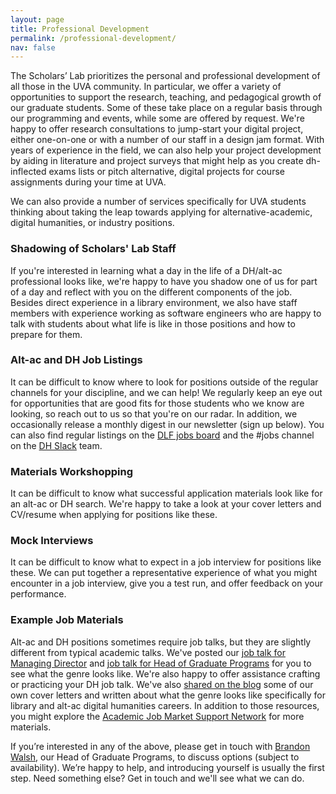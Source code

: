 ```yaml
---
layout: page
title: Professional Development
permalink: /professional-development/
nav: false
---
```


The Scholars’ Lab prioritizes the personal and professional development of all those in the UVA community. In particular, we offer a variety of opportunities to support the research, teaching, and pedagogical growth of our graduate students. Some of these take place on a regular basis through our programming and events, while some are offered by request. We're happy to offer research consultations to jump-start your digital project, either one-on-one or with a number of our staff in a design jam format. With years of experience in the field, we can also help your project development by aiding in literature and project surveys that might help as you create dh-inflected exams lists or pitch alternative, digital projects for course assignments during your time at UVA.

We can also provide a number of services specifically for UVA students thinking about taking the leap towards applying for alternative-academic, digital humanities, or industry positions.

### Shadowing of Scholars' Lab Staff

If you're interested in learning what a day in the life of a DH/alt-ac professional looks like, we're happy to have you shadow one of us for part of a day and reflect with you on the different components of the job. Besides direct experience in a library environment, we also have staff members with experience working as software engineers who are happy to talk with students about what life is like in those positions and how to prepare for them. 

### Alt-ac and DH Job Listings

It can be difficult to know where to look for positions outside of the regular channels for your discipline, and we can help! We regularly keep an eye out for opportunities that are good fits for those students who we know are looking, so reach out to us so that you're on our radar. In addition, we occasionally release a monthly digest in our newsletter (sign up below). You can also find regular listings on the [DLF jobs board](https://jobs.diglib.org/) and the #jobs channel on the [DH Slack](https://docs.google.com/forms/d/e/1FAIpQLSdixlWvNtl2zrrodX9YzP4OmQ0xk5AwPEGZ0qxvlg9nbRReMw/viewform) team.

### Materials Workshopping

It can be difficult to know what successful application materials look like for an alt-ac or DH search. We're happy to take a look at your cover letters and CV/resume when applying for positions like these.

### Mock Interviews

It can be difficult to know what to expect in a job interview for positions like these. We can put together a representative experience of what you might encounter in a job interview, give you a test run, and offer feedback on your performance.

### Example Job Materials

Alt-ac and DH positions sometimes require job talks, but they are slightly different from typical academic talks. We've posted our [job talk for Managing Director](/blog/disrupt-the-humanities-managing-director-job-talk/) and [job talk for Head of Graduate Programs](/blog/in-out-across-with-collaborative-education-and-digital-humanities-job-talk-for-head-of-graduate-programs/) for you to see what the genre looks like. We're also happy to offer assistance crafting or practicing your DH job talk. We've also [shared on the blog](https://scholarslab.lib.virginia.edu/blog/dh-cover-letters/) some of our own cover letters and written about what the genre looks like specifically for library and alt-ac digital humanities careers. In addition to those resources, you might explore the [Academic Job Market Support Network](https://hcommons.org/groups/academic-job-market-support-network/) for more materials.

If you’re interested in any of the above, please get in touch with [Brandon Walsh](mailto:bmw9t@virginia.edu), our Head of Graduate Programs, to discuss options (subject to availability). We’re happy to help, and introducing yourself is usually the first step. Need something else? Get in touch and we'll see what we can do.
